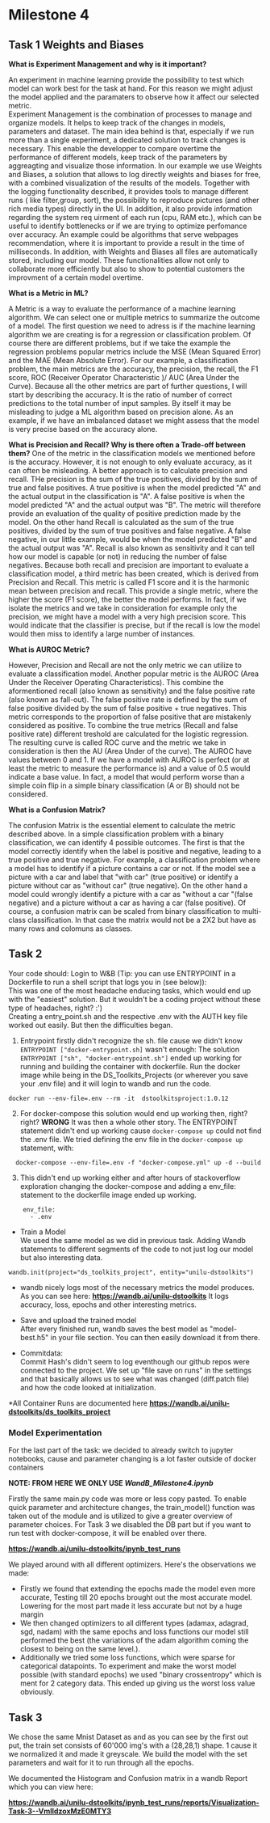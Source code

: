 # Milestone 4 

## Task 1 Weights and Biases

**What is Experiment Management and why is it important?**

An experiment in machine learning provide the possibility to test which model can work best for the task at hand. For this reason we might adjust the model applied and the paramaters to observe how it affect our selected metric.  
Experiment Management is the combination of processes to manage and organize models. It helps to keep track of the changes in models, parameters and dataset. The main idea behind is that, especially if we run more than a single experiment, a dedicated solution to track changes is necessary. This enable the developper to compare overtime the performance of different models, keep track of the parameters by aggreagting and visualize those information.
In our example we use Weights and Biases, a solution that allows to log directly weights and biases for free, with a combined visualization of the results of the models. 
Together with the logging functionality described, it provides tools to manage different runs ( like filter,group, sort), the possibility to reproduce pictures (and other rich media types) directly in the UI. 
In addition, it also provide information regarding the system req  uirment of each run (cpu, RAM etc.), which can be useful to identify bottlenecks or if we are trying to optimize perfomance over accuracy. An example could be algorithms that serve webpages recommendation, where it is important to provide a result in the time of milliseconds. 
In addition, with Weights and Biases all files are automatically stored, including our model.
These functionalities allow not only to collaborate more efficiently but also to show to potential customers the improvment of a certain model overtime. 

**What is a Metric in ML?**

A Metric is a way to evaluate the performance of a machine learning algorithm. We can select one or multiple metrics to summarize the outcome of a model. The first question we need to adress is if the machine learning algorithm we are creating is for a regression or classification problem. Of course there are different problems, but if we take the example the regression problems popular metrics include the MSE (Mean Squared Error) and the MAE (Mean Absolute Error). For our example, a classification problem, the main metrics are the accuracy, the precision, the recall, the F1 score, ROC (Receiver Operator Characteristic )/ AUC (Area Under the Curve). 
Because all the other metrics are part of further questions, I will start by describing the accuracy. It is the ratio of number of correct predictions to the total number of input samples. 
By itself it may be misleading to judge a ML algorithm based on precision alone. As an example, if we have an imbalanced dataset we might assess that the model is very precise based on the accuracy alone.

**What is Precision and Recall? Why is there often a Trade-off between them?**
One of the metric in the classification models we mentioned before is the accuracy. However, it is not enough to only evaluate accuracy, as it can often be misleading. 
A better approach is to calculate precision and recall. THe precision is the sum of the true positives, divided by the sum of true and false positives. A true positive is when the model predicted "A" and the actual output in the classification is "A". A false positive is when the model predicted "A" and the actual output was "B". The metric will therefore provide an evaluation of the quality of positive prediction made by the model. 
On the other hand Recall is calculated as the sum of the true positives, divided by the sum of true positives and false negative. A false negative, in our little example, would be when the model predicted "B" and the actual output was "A". 
Recall is also known as sensitivity and it can tell how our model is capable (or not) in reducing the number of false negatives. 
Because both recall and precision are important to evaluate a classification model, a third metric has been created, which is derived from Precision and Recall. This metric is called F1 score and it is the harmonic mean between precision and recall. This provide a single metric, where the higher the score (F1 score), the better the model performs.
In fact, if we isolate the metrics and we take in consideration for example only the precision, we might have a model with a very high precision score. This would indicate that the classifier is precise, but if the recall is low the model would then miss to identify a large number of instances. 

**What is AUROC Metric?**

However, Precision and Recall are not the only metric we can utilize to evaluate a classification model. Another popular metric is the AUROC (Area Under the Receiver Operating Characteristics). 
This combine the aformentioned recall (also known as sensitivity) and the false positive rate (also known as fall-out). The false positive rate is defined by the sum of false positive divided by the sum of false positive + true negatives. This metric corresponds to the proportion of false positive that are mistakenly considered as positive. To combine the true metrics (Recall and false positive rate) different treshold are calculated for the logistic regression.  The resulting curve is called ROC curve and the metric we take in consideration is then the AU (Area Under of the curve). 
The AUROC have values between 0 and 1. If we have a model with AUROC is perfect (or at least the metric to measure the performance is) and a value of 0.5 would indicate a base value. In fact, a model that would perform worse than a simple coin flip in a simple binary classification (A or B) should not be considered.  

**What is a Confusion Matrix?**

The confusion Matrix is the essential element to calculate the metric described above. In a simple classification problem with a binary classification, we can identify 4 possible outcomes. The first is that the model correctly identify when the label is positive and negative, leading to a true positive and true negative. For example, a classification problem where a model has to identify if a picture contains a car or not. If the model see a picture with a car and label that "with car" (true positive) or identify a picture without car as "without car" (true negative).
On the other hand a model could wrongly identify a picture with a car as "without a car "(false negative) and a picture without a car as having a car (false positive). Of course, a confusion matrix can be scaled from binary classification to multi-class classification. In that case the matrix would not be a 2X2 but have as many rows and colomuns as classes.    
## Task 2

Your code should:
Login to W&B (Tip: you can use ENTRYPOINT in a Dockerfile to run a shell script that logs you in (see
below)):  
This was one of the most headache enducing tasks, which would end up with the "easiest" solution. But it wouldn't be a coding project without these type of headaches, right? :')  
Creating a entry_point.sh and the respective .env with the AUTH key file worked out easily. But then the difficulties began.
  1. Entrypoint firstly didn't recognize the sh. file cause we didn't know ```ENTRYPOINT ["docker-entrypoint.sh]```  wasn't enough: The solution ```ENTRYPOINT ["sh", "docker-entrypoint.sh"]``` ended up working for running and building the container with dockerfile. Run the docker image while being in the DS_Toolkits_Projects (or wherever you save your .env file) and it will login to wandb and run the code.
```
docker run --env-file=.env --rm -it  dstoolkitsproject:1.0.12
```
  2. For docker-compose this solution would end up working then, right? right? **WRONG** It was then a whole other story. The ENTRYPOINT statement didn't end up working cause ```docker-compose up``` could not find the .env file. We tried defining the env file in the ```docker-compose up``` statement, with:  

```
  docker-compose --env-file=.env -f "docker-compose.yml" up -d --build
```
3. This didn't end up working either and after hours of stackoverflow exploration changing the docker-compose and adding a env_file: statement to the dockerfile image ended up working. 
```
    env_file:
      - .env
```




- Train a Model  
We used the same model as we did in previous task. Adding Wandb statements to different segments of the code to not just log our model but also interesting data.
```
wandb.init(project="ds_toolkits_project", entity="unilu-dstoolkits")
```
- wandb nicely logs most of the necessary metrics the model produces. 
As you can see here: **https://wandb.ai/unilu-dstoolkits**
It logs accuracy, loss, epochs and other interesting metrics.

- Save and upload the trained model  
After every finished run, wandb saves the best model as "model-best.h5" in your file section. You can then easily download it from there.

- Commitdata:  
Commit Hash's didn't seem to log eventhough our github repos were connected to the project. We set up "file save on runs" in the settings and that basically allows us to see what was changed (diff.patch file) and how the code looked at initialization. 

*All Container Runs are documented here **https://wandb.ai/unilu-dstoolkits/ds_toolkits_project**

### Model Experimentation

For the last part of the task: we decided to already switch to jupyter notebooks, cause and parameter changing is a lot faster outside of docker containers 

**NOTE: FROM HERE WE ONLY USE *WandB_Milestone4.ipynb*** 

Firstly the same main.py code was more or less copy pasted.
To enable quick parameter and architecture changes, the train_model() function was taken out of the module and is utilized to give a greater overview of parameter choices. For Task 3 we disabled the DB part but if you want to run test with docker-compose, it will be enabled over there.

**https://wandb.ai/unilu-dstoolkits/ipynb_test_runs**

We played around with all different optimizers. Here's the observations we made:
- Firstly we found that extending the epochs made the model even more accurate, Testing till 20 epochs brought out the most accurate model. Lowering for the most part made it less accurate but not by a huge margin
- We then changed optimizers to all different types (adamax, adagrad, sgd, nadam) with the same epochs and loss functions our model still performed the best (the variations of the adam algorithm coming the closest to being on the same level.).  
- Additionally we tried some loss functions, which were sparse for categorical datapoints. To experiment and make the worst model possible (with standard epochs) we used "binary crossentropy" which is ment for 2 category data. This ended up giving us the worst loss value obviously. 




## Task 3 

We chose the same Mnist Dataset as and as you can see by the first out put, the train set consists of 60'000 img's with a (28,28,1) shape. 1 cause it we normalized it and made it greyscale.
We build the model with the set parameters and wait for it to run through all the epochs.

We documented the Histogram and Confusion matrix in a wandb Report which you can view here:

**https://wandb.ai/unilu-dstoolkits/ipynb_test_runs/reports/Visualization-Task-3--VmlldzoxMzE0MTY3**


